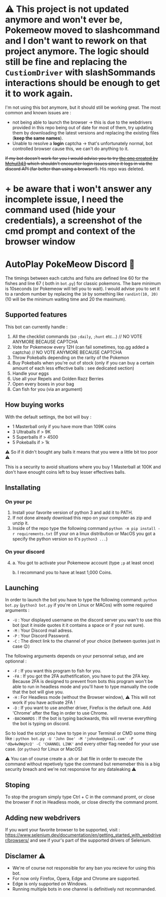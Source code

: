 # ⚠️ This project is not updated anymore and won't ever be, Pokemeow moved to slashcommand and I don't want to rework on that project anymore. The logic should still be fine and replacing the `CustiomDriver` with slashSommands interactions should be enough to get it to work again.

I'm not using this bot anymore, but it should still be working great. 
The most common and known issues are :
- not being able to launch the browser -> this is due to the webdrivers provided in this repo being out of date for most of them, try updating them by downloading the latest versions and replacing the existing files (**keep the same names**).
- Unable to resolve a **login** captcha -> that's unfortunately normal, bot controlled browser cause this, we can't do anything to it.

~~If my bot doesn't work for you I would advise you to try [the one created by Mehul343](https://github.com/Mehul343/PokeGrinder) which shouldn't encounter login issues since it logs in via the discord API (far better than using a browser!).~~
His repo was deleted.

# + be aware that i won't answer any incomplete issue, I need the command used (hide your credentials), a screenshot of the cmd prompt and context of the browser window

# AutoPlay PokeMeow Discord 🤖
The timings between each catchs and fishs are defined line 60 for the fishes and line 67 ( both in `bot.py`) for classic pokemons. The bare minimum is 10seconds (or Pokemeow will tell you to wait).
I would advise you to set it to a random number by replacing the `10` by something like `randint(10, 20)` (10 will be the minimum waiting time and 20 the maximum).

## Supported features
This bot can currently handle :
1. All the checklist commands (so `;daily`, `;hunt` etc...)
// NO VOTE ANYMORE BECAUSE CAPTCHA
2. Vote for Pokemeow every 12H (can fail sometimes, top.gg added a captcha)
// NO VOTE ANYMORE BECAUSE CAPTCHA
3. Throw Pokeballs depending on the rarity of the Pokemon
4. Buy Pokeballs when you're out of stock (only if you can buy a certain amount of each less effective balls : see dedicated section)
5. Handle your eggs
6. Use all your Repels and Golden Razz Berries
7. Open every boxes in your bag
8. Can fish for you (via an argument)

## How buying works 
With the default settings, the bot will buy :
- 1 Masterball only if you have more than 109K coins
- 3 Ultraballs if > 9K
- 5 Superballs if > 4500
- 5 Pokeballs if > 1k

⚠️ So if it didn't bought any balls it means that you were a little bit too poor ⚠️ 

This is a security to avoid situations where you buy 1 Masterball at 100K and don't have enought coins left to buy lesser effectives balls.

## Installating

### On your pc
1. Install your favorite version of python 3 and add it to PATH.
2. If not done already download this repo on your computer as zip and unzip it.
3. Inside of the repo type the following command `python -m pip install -r requirements.txt` (If your on a linux distribution or MacOS you got a specify the python version so it's `python3 ...`)

### On your discord
4. a. You got to activate your Pokemeow account (type `;p` at least once)

   b. I recommand you to have at least 1,000 Coins.


## Launching 

In order to launch the bot you have to type the following command: `python bot.py` (`python3 bot.py` if you're on Linux or MACos) with some required arguments :
- `-U` : Your displayed username on the discord server you wan't to use this bot (put it inside quotes it it contains a space or if your not sure).
- `-M` : Your Discord mail adress.
- `-P` : Your Discord Password.
- `-C` : The direct link to the channel of your choice (between quotes just in case :wink:)

The following arguments depends on your personnal setup, and are optionnal : 
- `-F` : If you want this program to fish for you.
- `-FA` : If you got the 2FA authetification, you have to put the 2FA key. Because 2FA is designed to prevent from bots this program won't be able to run in headless mode and you'll have to type manually the code that the bot will give you.
- `-H` : For Headless mode (without the Browser window), ⚠️ This will not work if you have activate 2FA !
- `-D` : If you want to use another driver, Firefox is the default one. Add 'Chrome' after the flag in order to use Chrome.
- `-BACKWARDS` : If the bot is typing backwards, this will reverse everything the bot is typing on discord.

So to load the script you have to type in your Terminal or CMD some thing like : 
`python bot.py -U 'John Doe' -M 'johndoe@gmail.com' -P 'dQw4w9WgXcQ' -C 'CHANNEL LINK'` and every other flag needed for your use case.
(or `python3` for Linux or MacOS)

⚠️ You can of course create a .sh or .bat file in order to execute the command without repetively type the command but rememeber this is a big security breach and we're not responsive for any dataleaking ⚠️

## Stoping
To stop the program simply type Ctrl + C in the command promt, or close the browser if not in Headless mode, or close directly the command promt.


## Adding new webdrivers
If you want your favorite browser to be supported, visit : https://www.selenium.dev/documentation/en/getting_started_with_webdriver/browsers/ and see if your's part of the supported drivers of Selenium.


## Disclamer ⚠️
- We're of course not responsible for any ban you recieve for using this bot.
- For now only Firefox, Opera, Edge and Chrome are supported.
- Edge is only supported on Windows.
- Running multiple bots in one channel is definitively not recommanded.
